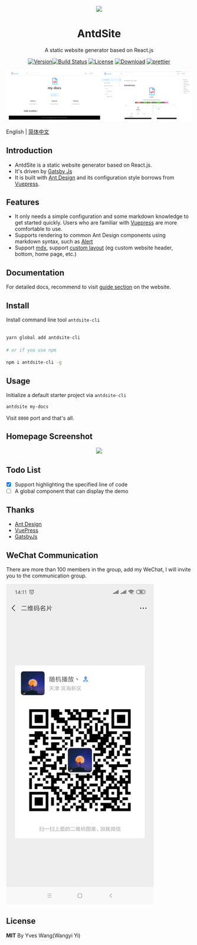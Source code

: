  <p align="center"><a href="https://www.yvescoding.com/antdsite/"><img width="100" src="https://www.yvescoding.com/antdsite/favicon.png" /></a></p>

<h1 align="center">AntdSite</h1>
<p align="center">
A static website generator based on React.js
</p>
<p align="center">
  <a href="https://www.npmjs.com/package/antdsite"><img src="https://img.shields.io/npm/v/antdsite.svg" alt="Version"></a><a href="https://circleci.com/gh/YvesCoding/antdsite/tree/master"><img src="https://circleci.com/gh/YvesCoding/antdsite/tree/master.png?style=shield" alt="Build Status"></a> 
  <a href="https://www.npmjs.com/package/antdsite"><img src="https://img.shields.io/npm/l/antdsite.svg" alt="License"></a>
<a href="https://www.npmjs.com/package/antdsite"><img src="https://img.shields.io/npm/dm/antdsite.svg" alt="Download"></a>
<a href="https://github.com/YvesCoding/antdsite"><img src="https://img.shields.io/badge/code_style-prettier-ff69b4.svg?style=flat-square" alt="prettier"></a>
</p>

[![](https://github.com/wangyi7099/pictureCdn/blob/master/allPic/antdsite/screenshot-readme.png?raw=true)](https://www.yvescoding.com/antdsite/)

English | [简体中文](./README-zh_CN.md)

## Introduction

- AntdSite is a static website generator based on React.js.
- It's driven by [Gatsby Js](https://www.gatsbyjs.org/)
- It is built with [Ant Design](https://ant.design/) and its configuration style borrows from [Vuepress](https://vuepress.vuejs.org/).

## Features

- It only needs a simple configuration and some markdown knowledge to get started quickly. Users who are familiar with [Vuepress](https://vuepress.vuejs.org/) are more comfortable to use.
- Supports rendering to common Ant Design components using markdown syntax, such as [Alert](https://www.yvescoding.com/antdsite/guide/markdown#prompt-box)
- Support [mdx](https://github.com/mdx-js/mdx), support [custom layout](https://www.yvescoding.com/antdsite/guide/theme#custom-layout) (eg custom website header, bottom, home page, etc.)

## Documentation

For detailed docs, recommend to visit [guide section](https://www.yvescoding.com/antdsite/guide/getting-started) on the website.

## Install

Install command line tool `antdsite-cli`

```bash

yarn global add antdsite-cli

# or if you use npm

npm i antdsite-cli -g

```

## Usage

Initialize a default starter project via `antdsite-cli`

```bash
antdsite my-docs
```

Visit `8000` port and that's all.

## Homepage Screenshot

<p align="center">
<img src="https://www.yvescoding.com/antdsite/screenshot.png" width="700" />
</p>

## Todo List

- [x] Support highlighting the specified line of code
- [ ] A global component that can display the demo

## Thanks

- [Ant Design](https://ant.design/)
- [VuePress](https://vuepress.vuejs.org/)
- [GatsbyJs](https://www.gatsbyjs.org/)

## WeChat Communication

There are more than 100 members in the group, add my WeChat, I will invite you to the communication group.

 <img src="https://github.com/wangyi7099/pictureCdn/blob/master/allPic/vuescroll/wx.png?raw=true" width="400" alt="Demo" style="max-width:100%;">

## License

**MIT** By Yves Wang(Wangyi Yi)
